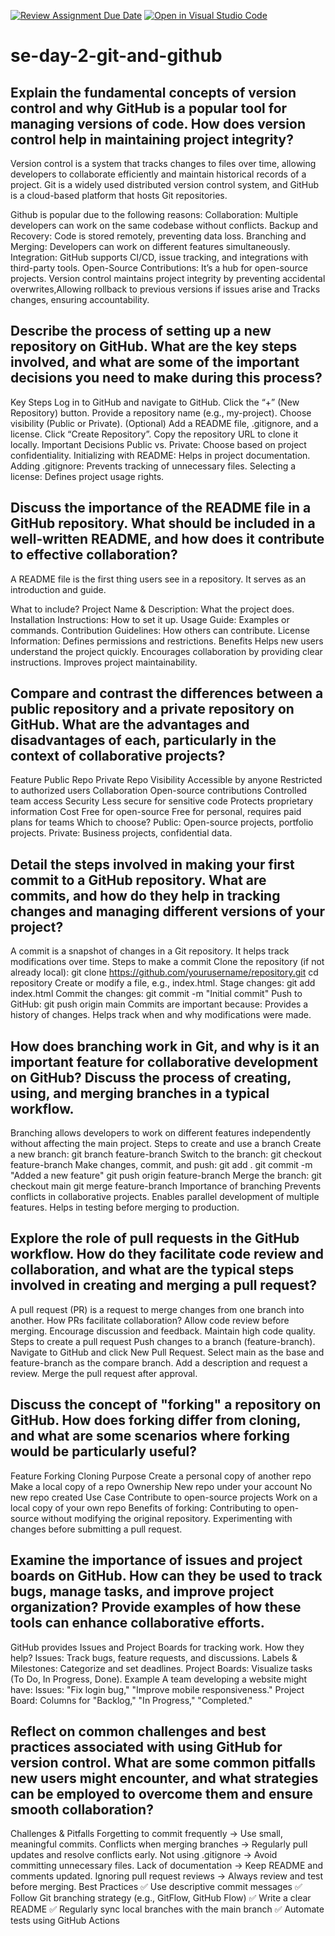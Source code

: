 [![Review Assignment Due Date](https://classroom.github.com/assets/deadline-readme-button-22041afd0340ce965d47ae6ef1cefeee28c7c493a6346c4f15d667ab976d596c.svg)](https://classroom.github.com/a/8wgCKhpZ)
[![Open in Visual Studio Code](https://classroom.github.com/assets/open-in-vscode-2e0aaae1b6195c2367325f4f02e2d04e9abb55f0b24a779b69b11b9e10269abc.svg)](https://classroom.github.com/online_ide?assignment_repo_id=18528145&assignment_repo_type=AssignmentRepo)
# se-day-2-git-and-github
## Explain the fundamental concepts of version control and why GitHub is a popular tool for managing versions of code. How does version control help in maintaining project integrity?
Version control is a system that tracks changes to files over time, allowing developers to collaborate efficiently and maintain historical records of a project. Git is a widely used distributed version control system, and GitHub is a cloud-based platform that hosts Git repositories.

Github is popular due to the following reasons:
Collaboration: Multiple developers can work on the same codebase without conflicts.
Backup and Recovery: Code is stored remotely, preventing data loss.
Branching and Merging: Developers can work on different features simultaneously.
Integration: GitHub supports CI/CD, issue tracking, and integrations with third-party tools.
Open-Source Contributions: It’s a hub for open-source projects.
Version control maintains project integrity by preventing accidental overwrites,Allowing rollback to previous versions if issues arise and Tracks changes, ensuring accountability.

## Describe the process of setting up a new repository on GitHub. What are the key steps involved, and what are some of the important decisions you need to make during this process?
Key Steps
Log in to GitHub and navigate to GitHub.
Click the “+” (New Repository) button.
Provide a repository name (e.g., my-project).
Choose visibility (Public or Private).
(Optional) Add a README file, .gitignore, and a license.
Click “Create Repository”.
Copy the repository URL to clone it locally.
Important Decisions
Public vs. Private: Choose based on project confidentiality.
Initializing with README: Helps in project documentation.
Adding .gitignore: Prevents tracking of unnecessary files.
Selecting a license: Defines project usage rights.

## Discuss the importance of the README file in a GitHub repository. What should be included in a well-written README, and how does it contribute to effective collaboration?
A README file is the first thing users see in a repository. It serves as an introduction and guide.

What to include?
Project Name & Description: What the project does.
Installation Instructions: How to set it up.
Usage Guide: Examples or commands.
Contribution Guidelines: How others can contribute.
License Information: Defines permissions and restrictions.
Benefits
Helps new users understand the project quickly.
Encourages collaboration by providing clear instructions.
Improves project maintainability.

## Compare and contrast the differences between a public repository and a private repository on GitHub. What are the advantages and disadvantages of each, particularly in the context of collaborative projects?
Feature	Public Repo	Private Repo
Visibility	Accessible by anyone	Restricted to authorized users
Collaboration	Open-source contributions	Controlled team access
Security	Less secure for sensitive code	Protects proprietary information
Cost	Free for open-source	Free for personal, requires paid plans for teams
Which to choose?
Public: Open-source projects, portfolio projects.
Private: Business projects, confidential data.

## Detail the steps involved in making your first commit to a GitHub repository. What are commits, and how do they help in tracking changes and managing different versions of your project?
A commit is a snapshot of changes in a Git repository. It helps track modifications over time.
Steps to make a commit
Clone the repository (if not already local): git clone https://github.com/yourusername/repository.git
cd repository
Create or modify a file, e.g., index.html.
Stage changes: git add index.html
Commit the changes: git commit -m "Initial commit"
Push to GitHub: git push origin main
Commits are important because:
Provides a history of changes.
Helps track when and why modifications were made.

## How does branching work in Git, and why is it an important feature for collaborative development on GitHub? Discuss the process of creating, using, and merging branches in a typical workflow.
Branching allows developers to work on different features independently without affecting the main project.
Steps to create and use a branch
Create a new branch: git branch feature-branch
Switch to the branch: git checkout feature-branch
Make changes, commit, and push: git add .
git commit -m "Added a new feature"
git push origin feature-branch
Merge the branch: git checkout main
git merge feature-branch
Importance of branching
Prevents conflicts in collaborative projects.
Enables parallel development of multiple features.
Helps in testing before merging to production.

## Explore the role of pull requests in the GitHub workflow. How do they facilitate code review and collaboration, and what are the typical steps involved in creating and merging a pull request?
A pull request (PR) is a request to merge changes from one branch into another.
How PRs facilitate collaboration?
Allow code review before merging.
Encourage discussion and feedback.
Maintain high code quality.
Steps to create a pull request
Push changes to a branch (feature-branch).
Navigate to GitHub and click New Pull Request.
Select main as the base and feature-branch as the compare branch.
Add a description and request a review.
Merge the pull request after approval.

## Discuss the concept of "forking" a repository on GitHub. How does forking differ from cloning, and what are some scenarios where forking would be particularly useful?
Feature	Forking	Cloning
Purpose	Create a personal copy of another repo	Make a local copy of a repo
Ownership	New repo under your account	No new repo created
Use Case	Contribute to open-source projects	Work on a local copy of your own repo
Benefits of forking:
Contributing to open-source without modifying the original repository.
Experimenting with changes before submitting a pull request.

## Examine the importance of issues and project boards on GitHub. How can they be used to track bugs, manage tasks, and improve project organization? Provide examples of how these tools can enhance collaborative efforts.
GitHub provides Issues and Project Boards for tracking work.
How they help?
Issues: Track bugs, feature requests, and discussions.
Labels & Milestones: Categorize and set deadlines.
Project Boards: Visualize tasks (To Do, In Progress, Done).
Example
A team developing a website might have:
Issues: "Fix login bug," "Improve mobile responsiveness."
Project Board: Columns for "Backlog," "In Progress," "Completed."

## Reflect on common challenges and best practices associated with using GitHub for version control. What are some common pitfalls new users might encounter, and what strategies can be employed to overcome them and ensure smooth collaboration?
Challenges & Pitfalls
Forgetting to commit frequently → Use small, meaningful commits.
Conflicts when merging branches → Regularly pull updates and resolve conflicts early.
Not using .gitignore → Avoid committing unnecessary files.
Lack of documentation → Keep README and comments updated.
Ignoring pull request reviews → Always review and test before merging.
Best Practices
✅ Use descriptive commit messages
✅ Follow Git branching strategy (e.g., GitFlow, GitHub Flow)
✅ Write a clear README
✅ Regularly sync local branches with the main branch
✅ Automate tests using GitHub Actions
